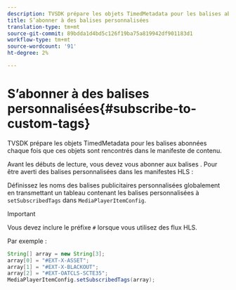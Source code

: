 ```yaml
---
description: TVSDK prépare les objets TimedMetadata pour les balises abonnées chaque fois que ces objets sont rencontrés dans le manifeste de contenu.
title: S’abonner à des balises personnalisées
translation-type: tm+mt
source-git-commit: 89bdda1d4bd5c126f19ba75a819942df901183d1
workflow-type: tm+mt
source-wordcount: '91'
ht-degree: 2%

---
```



# S’abonner à des balises personnalisées{#subscribe-to-custom-tags}

TVSDK prépare les objets TimedMetadata pour les balises abonnées chaque fois que ces objets sont rencontrés dans le manifeste de contenu.

Avant les débuts de lecture, vous devez vous abonner aux balises .
Pour être averti des balises personnalisées dans les manifestes HLS :

Définissez les noms des balises publicitaires personnalisées globalement en transmettant un tableau contenant les balises personnalisées à `setSubscribedTags` dans `MediaPlayerItemConfig`.

>[!IMPORTANT]
>
>Vous devez inclure le préfixe `#` lorsque vous utilisez des flux HLS.

Par exemple :

```java
String[] array = new String[3]; 
array[0] = "#EXT-X-ASSET"; 
array[1] = "#EXT-X-BLACKOUT"; 
array[2] = "#EXT-OATCLS-SCTE35"; 
MediaPlayerItemConfig.setSubscribedTags(array);
```


